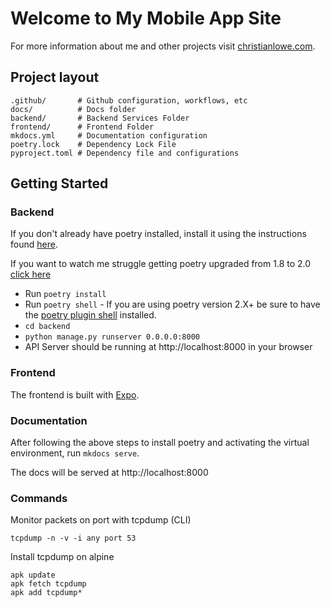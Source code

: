 # Welcome to My Mobile App Site

For more information about me and other projects visit [christianlowe.com](https://www.christianlowe.com).

## Project layout

    .github/       # Github configuration, workflows, etc
    docs/          # Docs folder
    backend/       # Backend Services Folder
    frontend/      # Frontend Folder
    mkdocs.yml     # Documentation configuration
    poetry.lock    # Dependency Lock File
    pyproject.toml # Dependency file and configurations

## Getting Started

### Backend

If you don't already have poetry installed, install it using the instructions found [here](https://python-poetry.org/docs/).

If you want to watch me struggle getting poetry upgraded from 1.8 to 2.0 [click here](https://youtube.com/live/dguKhVizZ90?feature=share)

- Run `poetry install`
- Run `poetry shell` - If you are using poetry version 2.X+ be sure to have the [poetry plugin shell](https://github.com/python-poetry/poetry-plugin-shell) installed.
- `cd backend`
- `python manage.py runserver 0.0.0.0:8000`
- API Server should be running at http://localhost:8000 in your browser

### Frontend

The frontend is built with [Expo](https://expo.dev).

### Documentation

After following the above steps to install poetry and activating the virtual environment, run `mkdocs serve`.

The docs will be served at http://localhost:8000

### Commands

Monitor packets on port with tcpdump (CLI)

```aiignore
tcpdump -n -v -i any port 53
```

Install tcpdump on alpine

```aiignore
apk update
apk fetch tcpdump
apk add tcpdump*
```
